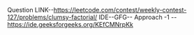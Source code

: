 Question LINK--https://leetcode.com/contest/weekly-contest-127/problems/clumsy-factorial/
IDE--GFG--
Approach -1 -- https://ide.geeksforgeeks.org/KEfCMNrpKk
